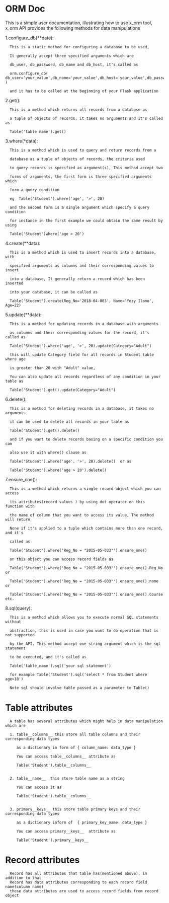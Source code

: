 # ORM Doc

This is a simple user documentation, illustrating how to use x_orm tool, x_orm API provides the following methods for data manipulations

1.configure_db(**data):

      This is a static method for configuring a database to be used,

      It generally accept three specified arguments which are

      db_user, db_password, db_name and db_host, it's called as

      orm.configure_db( db_user='your_value',db_name='your_value',db_host='your_value',db_password='your_value' )

      and it has to be called at the beginning of your Flask application


2.get():

      This is a method which returns all records from a database as

      a tuple of objects of records, it takes no arguments and it's called as

      Table('table name').get()


3.where(*data):

      This is a method which is used to query and return records from a

      database as a tuple of objects of records, the criteria used

      to query records is specified as argument(s), This method accept two

      forms of arguments, the first form is three specified arguments which

      form a query condition

      eg  Table('Student').where('age', '>', 20)

      and the second form is a single argument which specify a query condition

      for instance in the first example we could obtain the same result by using

      Table('Student')where('age > 20')    


4.create(**data):

      This is a method which is used to insert records into a database, with

      specified arguments as columns and their corresponding values to insert

      into a database, It generally return a record which has been inserted

      into your database, it can be called as

      Table('Student').create(Reg_No='2018-04-003', Name='Yezy Ilomo', Age=22)


5.update(**data):

      This is a method for updating records in a database with arguments

      as columns and their corresponding values for the record, it's called as

      Table('Student').where('age', '>', 20).update(Category="Adult")

      this will update Category field for all records in Student table where age

      is greater than 20 with "Adult" value,

      You can also update all records regardless of any condition in your table as

      Table('Student').get().update(Category="Adult")


6.delete():      

      This is a method for deleting records in a database, it takes no arguments

      it can be used to delete all records in your table as

      Table('Student').get().delete()

      and if you want to delete records basing on a specific condition you can

      also use it with where() clause as

      Table('Student').where('age', '>', 20).delete()  or as

      Table('Student').where('age > 20').delete()


7.ensure_one():

      This is a method which returns a single record object which you can access

      its attributes(record values ) by using dot operator on this function with

      the name of column that you want to access its value, The method will return

      None if it's applied to a tuple which contains more than one record, and it's

      called as

      Table('Student').where('Reg_No = "2015-05-033"').ensure_one()

      on this object you can access record fields as

      Table('Student').where('Reg_No = "2015-05-033"').ensure_one().Reg_No or

      Table('Student').where('Reg_No = "2015-05-033"').ensure_one().name   or

      Table('Student').where('Reg_No = "2015-05-033"').ensure_one().Course  etc.

8.sql(query):

      This is a method which allows you to execute normal SQL statements without

      abstraction, this is used in case you want to do operation that is not supported

      by the API. This method accept one string argument which is the sql statement

      to be executed, and it's called as

      Table('table_name').sql('your sql statement')

      for example Table('Student').sql('select * from Student where age>18')

      Note sql should involve table passed as a parameter to Table()


# Table attributes

      A table has several attributes which might help in data manipulation which are

      1. table__columns__ this store all table columns and their corresponding data types

         as a dictionary in form of { column_name: data_type }

         You can access table__columns__ attribute as

         Table('Student').table__columns__


      2. table__name__  this store table name as a string

         You can access it as

         Table('Student').table__columns__


      3. primary__keys__ this store table primary keys and their corresponding data types

         as a dictionary inform of  { primary_key_name: data_type }

         You can access primary__keys__  attribute as

         Table('Student').primary__keys__

# Record attributes
      Record has all attributes that table has(mentioned above), in addition to that
      Record has data attributes corresponding to each record field name(column name)
      these data attributes are used to access record fields from record object      
